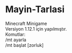 # Mayin-Tarlasi
Minecraft Minigame<br>
Versiyon 1.12.1 için yapılmıştır.<br>
Komutlar:<br>
  /mt ayarla<br>
  /mt başlat [zorluk]
